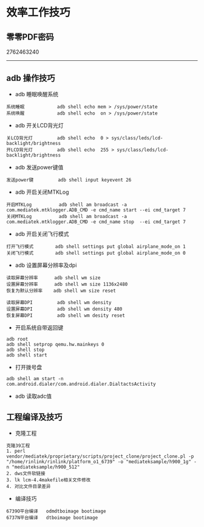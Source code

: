 # 效率工作技巧

## 零零PDF密码

2762463240

---

## adb 操作技巧

- adb 睡眠唤醒系统

```shell
系统睡眠            adb shell echo mem > /sys/power/state
系统唤醒            adb shell echo  on > /sys/power/state
```

- adb 开关LCD背光灯

```shell
关LCD背光灯         adb shell echo  0 > sys/class/leds/lcd-backlight/brightness
开LCD背光灯         adb shell echo  255 > sys/class/leds/lcd-backlight/brightness
```

- adb 发送power键值

```shell
发送power键         adb shell input keyevent 26
```

- adb 开启关闭MTKLog

```shell
开启MTKLog          adb shell am broadcast -a com.mediatek.mtklogger.ADB_CMD -e cmd_name start --ei cmd_target 7
关闭MTKLog          adb shell am broadcast -a com.mediatek.mtklogger.ADB_CMD -e cmd_name stop  --ei cmd_target 7
```

- adb 开启关闭飞行模式

```shell
打开飞行模式        adb shell settings put global airplane_mode_on 1
关闭飞行模式        adb shell settings put global airplane_mode_on 0
```

- adb 设置屏幕分辨率及dpi

```shell
读取屏幕分辨率      adb shell wm size
设置屏幕分辨率      adb shell wm size 1136x2480
恢复为默认分辨率    adb shell wm size reset

读取屏幕DPI         adb shell wm density
设置屏幕DPI         adb shell wm density 480
恢复屏幕DPI         adb shell wm desity reset
```

- 开启系统自带返回键

```shell
adb root
adb shell setprop qemu.hw.mainkeys 0
adb shell stop
adb shell start
```

- 打开拨号盘

```shell
adb shell am start -n com.android.dialer/com.android.dialer.DialtactsActivity
```

- adb 读取adc值

## 工程编译及技巧

- 克隆工程

```shell
克隆39工程
1. perl vendor/mediatek/proprietary/scripts/project_clone/project_clone.pl -p "/home/rinlink/rinlink/platform_o1_6739" -o "mediateksample/h900_1g" -n "mediateksample/h900_512"
2. dws文件软链接
3. lk lcm-4.4makefile相关文件修改
4. 对比文件目录差异
```

- 编译技巧

```shell
6739O平台编译   odmdtboimage bootimage
6737N平台编译   dtboimage bootimage
```
